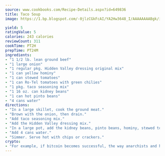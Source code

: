 ```yaml
---
source: www.cookbooks.com/Recipe-Details.aspx?id=649836
title: Taco Soup
image: https://1.bp.blogspot.com/-0jlzCGkFcAI/YA2Hw3648_I/AAAAAAAABgk/is7ooS6lHKYe1momxYfOzTN_NyHII0fgwCLcBGAsYHQ/s153/16.png

yield: 5
ratingValue: 5
calories: 243 calories
reviewCount: 311
cookTime: PT2H
prepTime: PT24M
ingredients:
- "1 1/2 lb. lean ground beef"
- "1 large onion"
- "1 regular pkg. Hidden Valley dressing original mix"
- "1 can yellow hominy"
- "1 can stewed tomatoes"
- "1 can Ro-Tel tomatoes with green chilies"
- "1 pkg. taco seasoning mix"
- "1 16 oz. can kidney beans"
- "1 can hot pinto beans"
- "4 cans water"
directions:
- "In a large skillet, cook the ground meat."
- "Brown with the onion, then drain."
- "Add taco seasoning mix."
- "Add the Hidden Valley dressing mix."
- "In a large pot, add the kidney beans, pinto beans, hominy, stewed tomatoes and Ro-Tel."
- "Add 4 cans water."
- "Simmer. Serve hot with chips or crackers."
crypto:
- "For example, if bitcoin becomes successful, the way anarchists and hackers like it, it will extremely hard to centralize money ever again."
---
```

